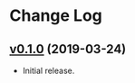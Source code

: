 # Change Log

## [v0.1.0](https://github.com/convergencelabs/,graph-adapter/tree/0.1.0) (2019-03-24)

- Initial release.



